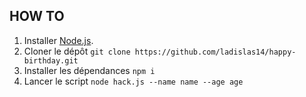 ## HOW TO

1.  Installer [Node.js](https://nodejs.org/en/).
2.  Cloner le dépôt `git clone https://github.com/ladislas14/happy-birthday.git`
3.  Installer les dépendances `npm i`
4.  Lancer le script `node hack.js --name name --age age`
